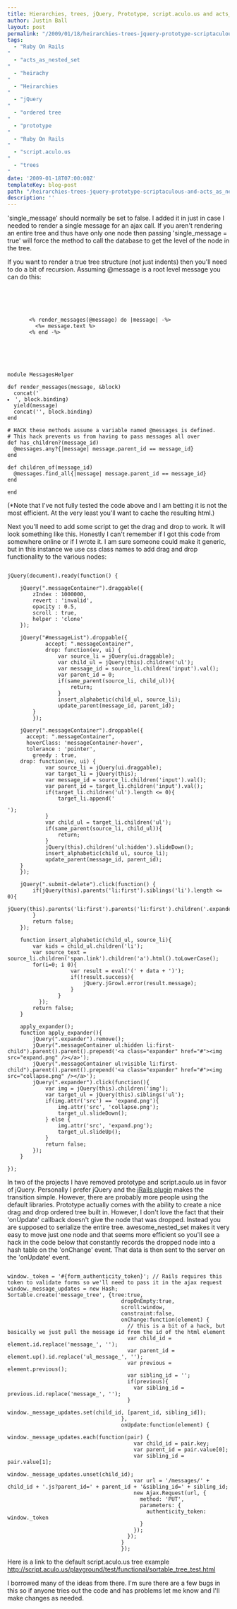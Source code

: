 ```yaml
---
title: Hierarchies, trees, jQuery, Prototype, script.aculo.us and acts_as_nested_set
author: Justin Ball
layout: post
permalink: "/2009/01/18/heirarchies-trees-jquery-prototype-scriptaculous-and-acts_as_nested_set/"
tags:
  - "Ruby On Rails"
  - "acts_as_nested_set"
  - "heirachy"
  - "Heirarchies"
  - "jQuery"
  - "ordered tree"
  - "prototype"
  - "Ruby On Rails"
  - "script.aculo.us"
  - "trees"
date: '2009-01-18T07:00:00Z'
templateKey: blog-post
path: "/heirarchies-trees-jquery-prototype-scriptaculous-and-acts_as_nested_set"
description: ''
---
```


'single_message' should normally be set to false.  I added it in just in case I needed to render a single message for an ajax call.  If you aren't rendering an entire tree and thus have only one node then passing 'single_message = true' will force the method to call the database to get the level of the node in the tree.

If you want to render a true tree structure (not just indents) then you'll need to do a bit of recursion.  Assuming @message is a root level message you can do this:
<pre><code class="ruby">
<div id="messageList">
  <ul id="message_tree">
    <% render_messages(@message) do |message| -%>
      <%= message.text %>
    <% end -%>
  </ul>
</div>
</pre></code>

<pre><code class="ruby">
module MessagesHelper

def render_messages(message, &block)
  concat('<li id="message_' + message.id.to_s + '" class="messageContainer delete-container">', block.binding)
  yield(message)
  concat('<ul style="display:none;" id="ul_' + message.dom_id + '">', block.binding)
  if has_children?(message.id)
    children_of(message.id).each do |child|
      render_messages(child, &block)
    end
  end
  concat('</li></ul>', block.binding)
end

# HACK these methods assume a variable named @messages is defined.
# This hack prevents us from having to pass messages all over
def has_children?(message_id)
  @messages.any?{|message| message.parent_id == message_id}
end

def children_of(message_id)
  @messages.find_all{|message| message.parent_id == message_id}
end

end
</pre></code>

(*Note that I've not fully tested the code above and I am betting it is not the most efficient.  At the very least you'll want to cache the resulting html.)

Next you'll need to add some script to get the drag and drop to work.  It will look something like this.  Honestly I can't remember if I got this code from somewhere online or if I wrote it.  I am sure someone could make it generic, but in this instance we use css class names to add drag and drop functionality to the various nodes:

<pre><code class="javascript">
jQuery(document).ready(function() {

	jQuery(".messageContainer").draggable({
		zIndex : 1000000,
		revert : 'invalid',
		opacity : 0.5,
		scroll : true,
		helper : 'clone'
	});

	jQuery("#messageList").droppable({
			accept: ".messageContainer",
			drop: function(ev, ui) {
				var source_li = jQuery(ui.draggable);
				var child_ul = jQuery(this).children('ul');
				var message_id = source_li.children('input').val();
				var parent_id = 0;
				if(same_parent(source_li, child_ul)){
					return;
				}
				insert_alphabetic(child_ul, source_li);
				update_parent(message_id, parent_id);
	    }
		});

	jQuery(".messageContainer").droppable({
	  accept: ".messageContainer",
	  hoverClass: 'messageContainer-hover',
	  tolerance : 'pointer',
		greedy : true,
    drop: function(ev, ui) {
			var source_li = jQuery(ui.draggable);
			var target_li = jQuery(this);
			var message_id = source_li.children('input').val();
			var parent_id = target_li.children('input').val();
			if(target_li.children('ul').length <= 0){
				target_li.append('<ul></ul>');
			}
			var child_ul = target_li.children('ul');
			if(same_parent(source_li, child_ul)){
				return;
			}
			jQuery(this).children('ul:hidden').slideDown();
			insert_alphabetic(child_ul, source_li);
			update_parent(message_id, parent_id);
    }
	});

	jQuery(".submit-delete").click(function() {
		if(jQuery(this).parents('li:first').siblings('li').length <= 0){
			jQuery(this).parents('li:first').parents('li:first').children('.expander').remove();
		}
		return false;
	});

	function insert_alphabetic(child_ul, source_li){
		var kids = child_ul.children('li');
		var source_text = source_li.children('span.link').children('a').html().toLowerCase();
		for(i=0; i<kids.length; i++){
			var current_text = jQuery(kids[i]).children('span.link').children('a').html().toLowerCase();
			if(source_text < current_text){
				source_li.insertBefore(kids[i]);
				return;
			}
		}
		source_li.appendTo(child_ul);
	}

	function same_parent(source_li, child_ul){
		return source_li.parent() == child_ul;
	}

	function update_parent(message_id, parent_id){
		var path = jQuery('#updatePath').val();
		jQuery.post(path + '/' + message_id + '.js', {parent_id: parent_id, action: 'update', _method: 'put', only_parent: 'true' },
		  function(data){
				apply_expander();
				if(data.length > 0){
					var result = eval('(' + data + ')');
					if(!result.success){
						jQuery.jGrowl.error(result.message);
					}
				}
		  });
		return false;
	}

	apply_expander();
	function apply_expander(){
		jQuery(".expander").remove();
		jQuery(".messageContainer ul:hidden li:first-child").parent().parent().prepend('&lt;a class=&quot;expander&quot; href=&quot;#&quot;&gt;&lt;img src=&quot;expand.png&quot; /&gt;&lt;/a&gt;');
		jQuery(".messageContainer ul:visible li:first-child").parent().parent().prepend('&lt;a class=&quot;expander&quot; href=&quot;#&quot;&gt;&lt;img src=&quot;collapse.png&quot; /&gt;&lt;/a&gt;');
		jQuery(".expander").click(function(){
			var img = jQuery(this).children('img');
			var target_ul = jQuery(this).siblings('ul');
			if(img.attr('src') == 'expand.png'){
				img.attr('src', 'collapse.png');
				target_ul.slideDown();
			} else {
				img.attr('src', 'expand.png');
				target_ul.slideUp();
			}
			return false;
		});
	}

});
</pre></code>


In two of the projects I have removed prototype and script.aculo.us in favor of jQuery.  Personally I prefer jQuery and the <a href="http://ennerchi.com/projects/jrails">jRails plugin</a> makes the transition simple.  However, there are probably more people using the default libraries.  Prototype actually comes with the ability to create a nice drag and drop ordered tree built in.  However, I don't love the fact that their 'onUpdate' callback doesn't give the node that was dropped.  Instead you are supposed to serialize the entire tree.  awesome_nested_set makes it very easy to move just one node and that seems more efficient so you'll see a hack in the code below that constantly records the dropped node into a hash table on the 'onChange' event.  That data is then sent to the server on the 'onUpdate' event.

<pre><code class="javascript">
window._token = '#{form_authenticity_token}'; // Rails requires this token to validate forms so we'll need to pass it in the ajax request
window._message_updates = new Hash;
Sortable.create('message_tree', {tree:true,
                                    dropOnEmpty:true,
                                    scroll:window,
                                    constraint:false,
                                    onChange:function(element) {
                                      // this is a bit of a hack, but basically we just pull the message id from the id of the html element
                                      var child_id = element.id.replace('message_', '');
                                      var parent_id = element.up().id.replace('ul_message_', '');
                                      var previous = element.previous();
                                      var sibling_id = '';
                                      if(previous){
                                        var sibling_id = previous.id.replace('message_', '');
                                      }
                                      window._message_updates.set(child_id, [parent_id, sibling_id]);
                                    },
                                    onUpdate:function(element) {
                                      window._message_updates.each(function(pair) {
                                        var child_id = pair.key;
                                        var parent_id = pair.value[0];
                                        var sibling_id = pair.value[1];
                                        window._message_updates.unset(child_id);
                                        var url = '/messages/' + child_id + '.js?parent_id=' + parent_id + '&sibling_id=' + sibling_id;
                                        new Ajax.Request(url, {
                                          method: 'PUT',
                                          parameters: {
                                            authenticity_token: window._token
                                          }
                                        });
                                      });
                                    }
                                    });
</pre></code>

Here is a link to the default script.aculo.us tree example
<a href="http://script.aculo.us/playground/test/functional/sortable_tree_test.html">http://script.aculo.us/playground/test/functional/sortable_tree_test.html</a>

I borrowed many of the ideas from there.  I'm sure there are a few bugs in this so if anyone tries out the code and has problems let me know and I'll make changes as needed.
